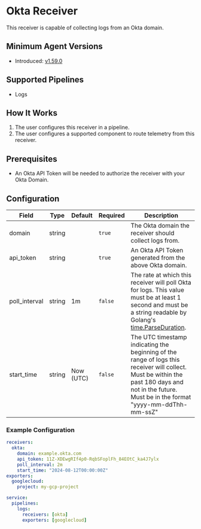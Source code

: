 # Okta Receiver
This receiver is capable of collecting logs from an Okta domain.

## Minimum Agent Versions
- Introduced: [v1.59.0](https://github.com/observIQ/bindplane-agent/releases/tag/v1.59.0)

## Supported Pipelines
- Logs

## How It Works
1. The user configures this receiver in a pipeline.
2. The user configures a supported component to route telemetry from this receiver.

## Prerequisites
- An Okta API Token will be needed to authorize the receiver with your Okta Domain.

## Configuration
| Field                | Type      | Default          | Required | Description                                                                                                                                                                            |
|----------------------|-----------|------------------|----------|----------------------------------------------------------------------------------------------------------------------------------------------------------------------------------------|
| domain               |  string   |                  | `true`   | The Okta domain the receiver should collect logs from.
| api_token            |  string   |                  | `true`   | An Okta API Token generated from the above Okta domain.
| poll_interval        |  string   | 1m               | `false`  | The rate at which this receiver will poll Okta for logs. This value must be at least 1 second and must be a string readable by Golang's [time.ParseDuration](https://pkg.go.dev/time#ParseDuration).
| start_time           |  string   | Now (UTC)        | `false`  | The UTC timestamp indicating the beginning of the range of logs this receiver will collect. Must be within the past 180 days and not in the future. Must be in the format "yyyy-mm-ddThh-mm-ssZ"

### Example Configuration
```yaml
receivers:
  okta:
    domain: example.okta.com
    api_token: 11Z-XDEwgRIf4p0-RqbSFoplFh_84EOtC_ka4J7ylx
    poll_interval: 2m
    start_time: "2024-08-12T00:00:00Z"
exporters:
  googlecloud:
    project: my-gcp-project

service:
  pipelines:
    logs:
      receivers: [okta]
      exporters: [googlecloud]
```
